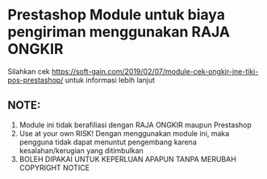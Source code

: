 # Prestashop Module untuk biaya pengiriman menggunakan RAJA ONGKIR

Silahkan cek https://soft-gain.com/2019/02/07/module-cek-ongkir-jne-tiki-pos-prestashop/ untuk informasi lebih lanjut

## NOTE:
1. Module ini tidak berafiliasi dengan RAJA ONGKIR maupun Prestashop
2. Use at your own RISK! Dengan menggunakan module ini, maka pengguna tidak dapat menuntut pengembang karena kesalahan/kerugian yang ditimbulkan
3. BOLEH DIPAKAI UNTUK KEPERLUAN APAPUN TANPA MERUBAH COPYRIGHT NOTICE
